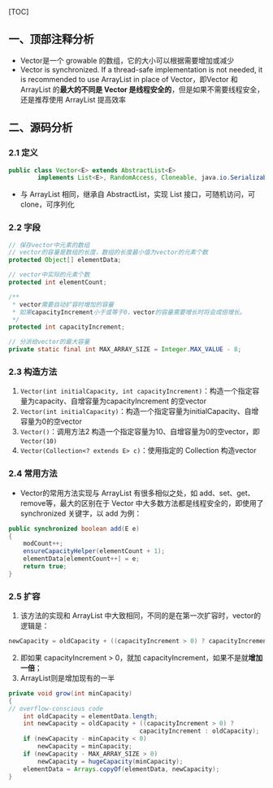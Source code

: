 [TOC]

## 一、顶部注释分析

+ Vector是一个 growable 的数组，它的大小可以根据需要增加或减少
+ Vector is synchronized. If a thread-safe implementation is not needed, it is recommended to use ArrayList in place of Vector，即Vector 和 ArrayList 的**最大的不同是 Vector 是线程安全的**，但是如果不需要线程安全，还是推荐使用 ArrayList 提高效率



## 二、源码分析

### 2.1 定义

```java
public class Vector<E> extends AbstractList<E>
        implements List<E>, RandomAccess, Cloneable, java.io.Serializable
```

+ 与 ArrayList 相同，继承自 AbstractList，实现 List 接口，可随机访问，可 clone，可序列化



### 2.2 字段

```java
// 保存vector中元素的数组
// vector的容量是数组的长度，数组的长度最小值为vector的元素个数
protected Object[] elementData;

// vector中实际的元素个数
protected int elementCount;

/** 
 * vector需要自动扩容时增加的容量
 * 如果capacityIncrement小于或等于0，vector的容量需要增长时将会成倍增长。
 */
protected int capacityIncrement;

// 分派给vector的最大容量
private static final int MAX_ARRAY_SIZE = Integer.MAX_VALUE - 8;
```



### 2.3 构造方法

1. `Vector(int initialCapacity, int capacityIncrement)`：构造一个指定容量为capacity、自增容量为capacityIncrement 的空vector
2. `Vector(int initialCapacity)`：构造一个指定容量为initialCapacity、自增容量为0的空vector
3. `Vector()`：调用方法2 构造一个指定容量为10、自增容量为0的空vector，即 `Vector(10)`
4. `Vector(Collection<? extends E> c)`：使用指定的 Collection 构造vector



### 2.4 常用方法

+ Vector的常用方法实现与 ArrayList 有很多相似之处，如 add、set、get、remove等，最大的区别在于 Vector 中大多数方法都是线程安全的，即使用了 synchronized 关键字，以 add 为例：

```java
public synchronized boolean add(E e) 
{
	modCount++;
	ensureCapacityHelper(elementCount + 1);
	elementData[elementCount++] = e;
	return true;
}
```



### 2.5 扩容

1. 该方法的实现和 ArrayList 中大致相同，不同的是在第一次扩容时，vector的逻辑是： 
```java
newCapacity = oldCapacity + ((capacityIncrement > 0) ? capacityIncrement : oldCapacity); 
```

2. 即如果 capacityIncrement > 0，就加 capacityIncrement，如果不是就**增加一倍**；
3. ArrayList则是增加现有的一半

```java
private void grow(int minCapacity) 
{
// overflow-conscious code
	int oldCapacity = elementData.length;
	int newCapacity = oldCapacity + ((capacityIncrement > 0) ?
 									capacityIncrement : oldCapacity);
	if (newCapacity - minCapacity < 0)
		newCapacity = minCapacity;
	if (newCapacity - MAX_ARRAY_SIZE > 0)
		newCapacity = hugeCapacity(minCapacity);
	elementData = Arrays.copyOf(elementData, newCapacity);
}
```
























